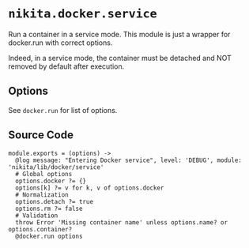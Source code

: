 
# `nikita.docker.service`

Run a container in a service mode. This module is just a wrapper for docker.run
with correct options.

Indeed, in a service mode, the container must be detached and NOT removed by default
after execution. 

## Options

See `docker.run` for list of options.

## Source Code

    module.exports = (options) ->
      @log message: "Entering Docker service", level: 'DEBUG', module: 'nikita/lib/docker/service'
      # Global options
      options.docker ?= {}
      options[k] ?= v for k, v of options.docker
      # Normalization
      options.detach ?= true
      options.rm ?= false
      # Validation
      throw Error 'Missing container name' unless options.name? or options.container?
      @docker.run options
